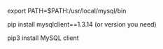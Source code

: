 export PATH=$PATH:/usr/local/mysql/bin

pip install mysqlclient==1.3.14 (or version you need)

pip3 install MySQL client

